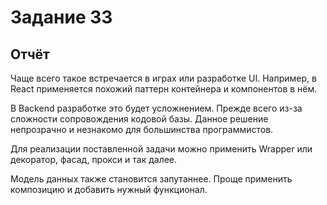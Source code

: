 # Задание 33

## Отчёт

Чаще всего такое встречается в играх или разработке UI. Например, в React применяется похожий паттерн контейнера и
компонентов в нём.

В Backend разработке это будет усложнением. Прежде всего из-за сложности сопровождения кодовой базы. Данное решение
непрозрачно и незнакомо для большинства программистов.

Для реализации поставленной задачи можно применить Wrapper или декоратор, фасад, прокси и так далее.

Модель данных также становится запутаннее. Проще применить композицию и добавить нужный функционал.
